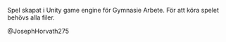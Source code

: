 Spel skapat i Unity game engine för Gymnasie Arbete. 
För att köra spelet behövs alla filer. 

@JosephHorvath275
